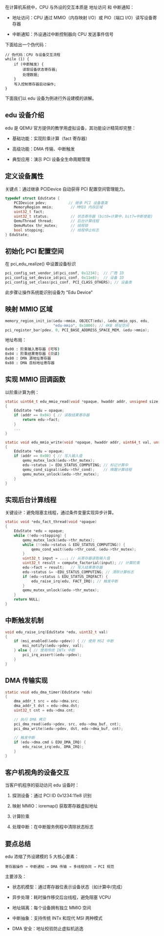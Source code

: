 在计算机系统中，CPU 与外设的交互本质是 地址访问 和 中断通知：

- 地址访问：CPU 通过 MMIO（内存映射 I/O）或 PIO（端口 I/O）读写设备寄存器

- 中断通知：外设通过中断控制器向 CPU 发送事件信号

下面给出一个伪代码：

```
// 伪代码：CPU 与设备交互流程
while (1) {
    if (中断触发) {
        读取设备状态寄存器;
        处理数据;
    }
    写入控制寄存器启动操作;
}
```
下面我们以 edu 设备为例进行外设建模的讲解。

## edu 设备介绍

edu 是 QEMU 官方提供的教学用虚拟设备，其功能设计精简却完整：

- 基础功能：实现阶乘计算（fact 寄存器）

- 高级功能：DMA 传输、中断触发

- 典型应用：演示 PCI 设备全生命周期管理

## 定义设备属性

关键点：通过继承 PCIDevice 自动获得 PCI 配置空间管理能力。

```c
typedef struct EduState {
    PCIDevice pdev;          // 继承 PCI 设备基类
    MemoryRegion mmio;        // MMIO 内存区域
    uint32_t fact;            
    uint32_t status;          // 状态寄存器 (bit0=计算中，bit7=中断使能)
    QemuThread thread;        // 后台计算线程
    QemuMutex thr_mutex;      // 线程锁
    bool stopping;            // 线程停止标志
} EduState;
```

## 初始化 PCI 配置空间

在 pci_edu_realize() 中设置设备标识

```c
pci_config_set_vendor_id(pci_conf, 0x1234);  // 厂商 ID
pci_config_set_device_id(pci_conf, 0x11e8);  // 设备 ID
pci_config_set_class(pci_conf, PCI_CLASS_OTHERS); // 设备类
```

此步骤让操作系统能识别设备为 "Edu Device"

## 映射 MMIO 区域

```c
memory_region_init_io(&edu->mmio, OBJECT(edu), &edu_mmio_ops, edu,
                      "edu-mmio", 0x1000); // 4KB 地址空间
pci_register_bar(pdev, 0, PCI_BASE_ADDRESS_SPACE_MEM, &edu->mmio);
```

地址布局：

```bash
0x00 : 阶乘输入寄存器 (可写)
0x04 : 阶乘结果寄存器 (只读)
0x80 : DMA 源地址寄存器
0x88 : DMA 目标地址寄存器
```

## 实现 MMIO 回调函数

以阶乘计算为例：

```c
static uint64_t edu_mmio_read(void *opaque, hwaddr addr, unsigned size)
{
    EduState *edu = opaque;
    if (addr == 0x04) { // 读取结果寄存器
        return edu->fact;
    }
    ...
}

static void edu_mmio_write(void *opaque, hwaddr addr, uint64_t val, unsigned size)
{
    EduState *edu = opaque;
    if (addr == 0x00) { // 写入输入值
        qemu_mutex_lock(&edu->thr_mutex);
        edu->status |= EDU_STATUS_COMPUTING; // 标记计算中
        qemu_cond_signal(&edu->thr_cond);    // 唤醒计算线程
        qemu_mutex_unlock(&edu->thr_mutex);
    }
}
```

## 实现后台计算线程

关键设计：避免阻塞主线程，通过条件变量实现异步计算。

```c
static void *edu_fact_thread(void *opaque)
{
    EduState *edu = opaque;
    while (!edu->stopping) {
        qemu_mutex_lock(&edu->thr_mutex);
        while (!(edu->status & EDU_STATUS_COMPUTING)) {
            qemu_cond_wait(&edu->thr_cond, &edu->thr_mutex);
        }
        uint32_t input = ...; // 从寄存器读取输入值
        uint32_t result = compute_factorial(input); // 计算阶乘
        edu->fact = result;   // 写入结果寄存器
        edu->status &= ~EDU_STATUS_COMPUTING; // 清除计算标志
        if (edu->status & EDU_STATUS_IRQFACT) {
            edu_raise_irq(edu, FACT_IRQ); // 触发中断
        }
        qemu_mutex_unlock(&edu->thr_mutex);
    }
    return NULL;
}
```

## 中断触发机制

```c
void edu_raise_irq(EduState *edu, uint32_t val)
{
    if (msi_enabled(&edu->pdev)) { // 使用 MSI 中断
        msi_notify(&edu->pdev, val);
    } else { // 使用传统 INTx 中断
        pci_irq_assert(&edu->pdev);
    }
}
```

## DMA 传输实现

```c
static void edu_dma_timer(EduState *edu)
{
    dma_addr_t src = edu->dma.src;
    dma_addr_t dst = edu->dma.dst;
    uint32_t cnt = edu->dma.cnt;
    
    // 执行 DMA 拷贝
    pci_dma_read(&edu->pdev, src, edu->dma_buf, cnt);
    pci_dma_write(&edu->pdev, dst, edu->dma_buf, cnt);
    
    // 触发中断
    if (edu->dma.cmd & EDU_DMA_IRQ) {
        edu_raise_irq(edu, DMA_IRQ);
    }
}
```

## 客户机视角的设备交互

当客户机程序的驱动访问 edu 设备时：

1. 探测设备：通过 PCI ID 0x1234:11e8 识别

2. 映射 MMIO：ioremap() 获取寄存器虚拟地址

3. 计算阶乘

4. 处理中断：在中断服务例程中清除状态标志

## 要点总结

edu 浓缩了外设建模的 5 大核心要素：

```
寄存器操作 → 中断通知 → DMA 传输 → 多线程协同 → PCI 规范
```

主要涉及：

- 状态机模型：通过寄存器位表示设备状态（如计算中/完成）

- 异步处理：耗时操作移交后台线程，避免阻塞 VCPU

- 地址隔离：每个设备拥有独立 MMIO 空间

- 中断抽象：支持传统 INTx 和现代 MSI 两种模式

- DMA 安全：地址校验防止虚拟机逃逸
